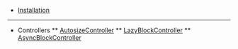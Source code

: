 <!-- docs/_sidebar.md -->
* [Installation](/)
---
* Controllers
** [AutosizeController](./controllers/autosize_controller.md)
** [LazyBlockController](./controllers/lazy_block_controller.md)
** [AsyncBlockController](./controllers/async_block_controller.md)
